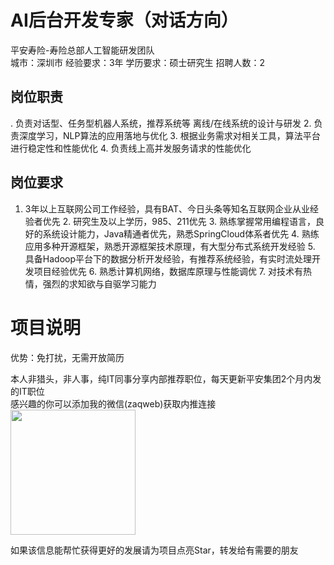 # AI后台开发专家（对话方向）
平安寿险-寿险总部人工智能研发团队  
城市：深圳市 经验要求：3年 学历要求：硕士研究生  招聘人数：2

## 岗位职责
. 负责对话型、任务型机器人系统，推荐系统等 离线/在线系统的设计与研发
   2. 负责深度学习，NLP算法的应用落地与优化
   3. 根据业务需求对相关工具，算法平台进行稳定性和性能优化
   4. 负责线上高并发服务请求的性能优化

## 岗位要求
1. 3年以上互联网公司工作经验，具有BAT、今日头条等知名互联网企业从业经验者优先
   2. 研究生及以上学历，985、211优先
   3. 熟练掌握常用编程语言，良好的系统设计能力，Java精通者优先，熟悉SpringCloud体系者优先
   4. 熟练应用多种开源框架，熟悉开源框架技术原理，有大型分布式系统开发经验
   5. 具备Hadoop平台下的数据分析开发经验，有推荐系统经验，有实时流处理开发项目经验优先
   6. 熟悉计算机网络，数据库原理与性能调优
   7. 对技术有热情，强烈的求知欲与自驱学习能力

# 项目说明

优势：免打扰，无需开放简历

本人非猎头，非人事，纯IT同事分享内部推荐职位，每天更新平安集团2个月内发的IT职位  
感兴趣的你可以添加我的微信(zaqweb)获取内推连接  
<img src="https://github.com/zaqweb/PA-IT-JOBS/blob/master/WechatICode.jpeg"  height="200" width="200">

如果该信息能帮忙获得更好的发展请为项目点亮Star，转发给有需要的朋友




